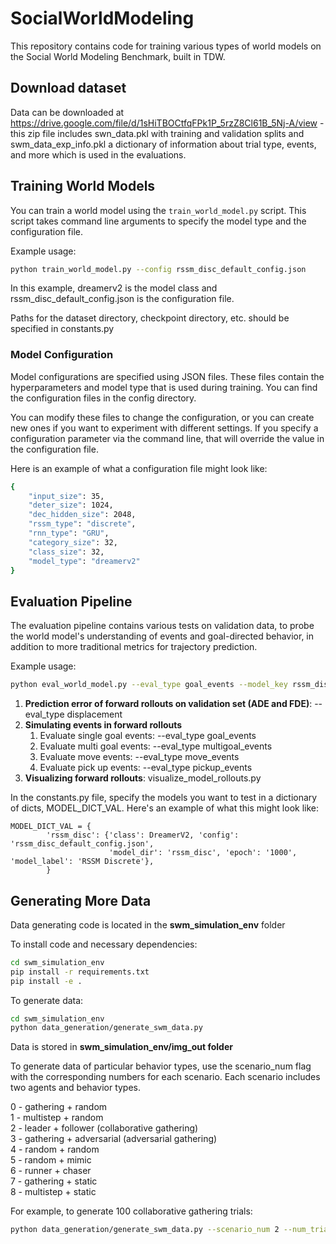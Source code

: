 # SocialWorldModeling

This repository contains code for training various types of world models on the Social World Modeling Benchmark, built in TDW.

## Download dataset

Data can be downloaded at https://drive.google.com/file/d/1sHiTBOCtfqFPk1P_5rzZ8Cl61B_5Nj-A/view - this zip file includes swn_data.pkl with training and validation splits and swm_data_exp_info.pkl a dictionary of information about trial type, events, and more which is used in the evaluations.

## Training World Models

You can train a world model using the `train_world_model.py` script. This script takes command line arguments to specify the model type and the configuration file.

Example usage:

```bash
python train_world_model.py --config rssm_disc_default_config.json
```

In this example, dreamerv2 is the model class and rssm_disc_default_config.json is the configuration file.

Paths for the dataset directory, checkpoint directory, etc. should be specified in constants.py

### Model Configuration

Model configurations are specified using JSON files. These files contain the hyperparameters and model type that is used during training. You can find the configuration files in the config directory.

You can modify these files to change the configuration, or you can create new ones if you want to experiment with different settings. If you specify a configuration parameter via the command line, that will override the value in the configuration file.

Here is an example of what a configuration file might look like:

```bash
{
    "input_size": 35,
    "deter_size": 1024,
    "dec_hidden_size": 2048,
    "rssm_type": "discrete",
    "rnn_type": "GRU",
    "category_size": 32,
    "class_size": 32,
    "model_type": "dreamerv2"
}
```

## Evaluation Pipeline

The evaluation pipeline contains various tests on validation data, to probe the world model's understanding of events and goal-directed behavior, in addition to more traditional metrics for trajectory prediction.

Example usage:

```bash
python eval_world_model.py --eval_type goal_events --model_key rssm_disc
```

1. **Prediction error of forward rollouts on validation set (ADE and FDE)**: --eval_type displacement
2. **Simulating events in forward rollouts** 
    1. Evaluate single goal events: --eval_type goal_events
    2. Evaluate multi goal events: --eval_type multigoal_events
    2. Evaluate move events: --eval_type move_events
    3. Evaluate pick up events: --eval_type pickup_events
3. **Visualizing forward rollouts**: visualize_model_rollouts.py

In the constants.py file, specify the models you want to test in a dictionary of dicts, MODEL_DICT_VAL. Here's an example of what this might look like:

```
MODEL_DICT_VAL = {
        'rssm_disc': {'class': DreamerV2, 'config': 'rssm_disc_default_config.json', 
                      'model_dir': 'rssm_disc', 'epoch': '1000', 'model_label': 'RSSM Discrete'},
        }
```

## Generating More Data

Data generating code is located in the **swm_simulation_env** folder

To install code and necessary dependencies:

```bash
cd swm_simulation_env
pip install -r requirements.txt
pip install -e .
```

To generate data:

```bash
cd swm_simulation_env
python data_generation/generate_swm_data.py
```

Data is stored in **swm_simulation_env/img_out folder**

To generate data of particular behavior types, use the scenario_num flag with the corresponding numbers for each scenario. Each scenario includes two agents and behavior types.

0 - gathering + random  
1 - multistep + random  
2 - leader + follower (collaborative gathering)  
3 - gathering + adversarial (adversarial gathering)  
4 - random + random  
5 - random + mimic  
6 - runner + chaser  
7 - gathering + static  
8 - multistep + static  

For example, to generate 100 collaborative gathering trials:

```bash
python data_generation/generate_swm_data.py --scenario_num 2 --num_trials2gen 100
```